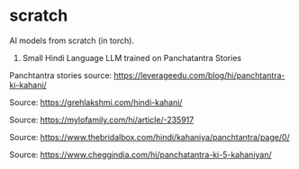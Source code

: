 # scratch

AI models from scratch (in torch).

1. Small Hindi Language LLM trained on Panchatantra Stories

Panchtantra stories source: https://leverageedu.com/blog/hi/panchtantra-ki-kahani/

Source: https://grehlakshmi.com/hindi-kahani/

Source: https://mylofamily.com/hi/article/-235917

Source: https://www.thebridalbox.com/hindi/kahaniya/panchtantra/page/0/

Source: https://www.cheggindia.com/hi/panchatantra-ki-5-kahaniyan/